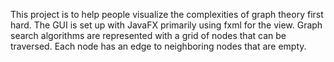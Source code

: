 This project is to help people visualize the complexities of graph theory first hard. The GUI is set up
with JavaFX primarily using fxml for the view. Graph search algorithms are represented with a grid of nodes
that can be traversed. Each node has an edge to neighboring nodes that are empty. 